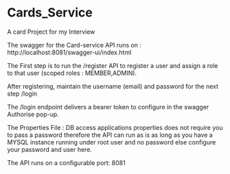 # Cards_Service
A card Project for my Interview

The swagger for the Card-service API runs on :
http://localhost:8081/swagger-ui/index.html

The First step is to run the /register API to register a user and
assign a role to that user (scoped roles : MEMBER,ADMIN).

After registering, maintain the username (email) and password
for the next step /login

The /login endpoint delivers a bearer token to configure in the swagger
Authorise pop-up.

The Properties File :
DB access applications properties does not require you to pass a password
therefore the API can run as is as long as you have a MYSQL instance running under root user and no password
else configure your password and user here.

The API runs on a configurable port: 8081
